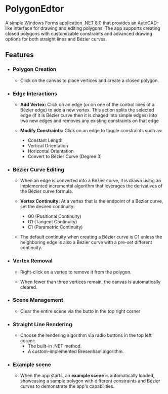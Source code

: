 # PolygonEdtor #
A simple Windows Forms application .NET 8.0 that provides an AutoCAD-like interface for drawing and editing polygons. The app supports creating closed polygons with customizable constraints and advanced drawing options for both straight lines and Bézier curves.


## Features ##
- ### Polygon Creation ###
    - Click on the canvas to place vertices and create a closed polygon.

- ### Edge Interactions ###
    - **Add Vertex:** Click on an edge (or on one of the control lines of a Bézier edge) to add a new vertex. This action splits the selected edge (if it is Bézier curve then it is chaged into simple edges) into two new edges and removes any existing constraints on that edge
    
    - **Modify Constraints:** Click on an edge to toggle constraints such as:
        - Constant Length
        - Vertical Orientation
        - Horizontal Orientation
        - Convert to Bézier Curve (Degree 3)

- ### Bézier Curve Editing ###
    - When an edge is converted into a Bézier curve, it is drawn using an implemented incremental algorithm that leverages the derivatives of the Bézier curve formula.

    - **Vertex Continuity:** At a vertex that is the endpoint of a Bézier curve, set the desired continuity:
        - G0 (Positional Continuity)
        - G1 (Tangent Continuity)
        - C1 (Parametric Continuity)

    - The default continuity when creating a Bézier curve is C1 unless the neighboring edge is also a Bézier curve with a pre-set different continuity.

- ### Vertex Removal ###
    - Right-click on a vertex to remove it from the polygon.
    
    - When fewer than three vertices remain, the canvas is automatically cleared.

- ### Scene Management ###
    - Clear the entire scene via the butto in the top right corner

- ### Straight Line Rendering ###
    - Choose the rendering algorithm via radio buttons in the top left corner:
        - The built-in .NET method.
        - A custom-implemented Bresenham algorithm.

- ### Example scene ###
    - When the app starts, an **example scene** is automatically loaded, showcasing a sample polygon with different constraints and Bézier curves to demonstrate the app's capabilities.